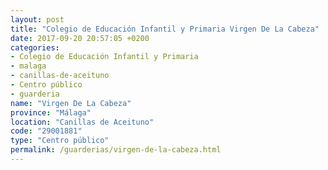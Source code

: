 ```yaml
---
layout: post
title: "Colegio de Educación Infantil y Primaria Virgen De La Cabeza"
date: 2017-09-20 20:57:05 +0200
categories:
- Colegio de Educación Infantil y Primaria
- malaga
- canillas-de-aceituno
- Centro público
- guarderia
name: "Virgen De La Cabeza"
province: "Málaga"
location: "Canillas de Aceituno"
code: "29001881"
type: "Centro público"
permalink: /guarderias/virgen-de-la-cabeza.html
---
```

